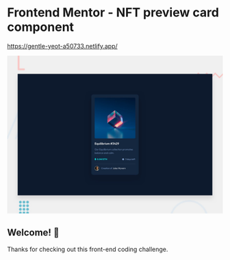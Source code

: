 # Frontend Mentor - NFT preview card component
https://gentle-yeot-a50733.netlify.app/

![Design preview for the NFT preview card component coding challenge](./design/desktop-preview.jpg)

## Welcome! 👋

Thanks for checking out this front-end coding challenge.
